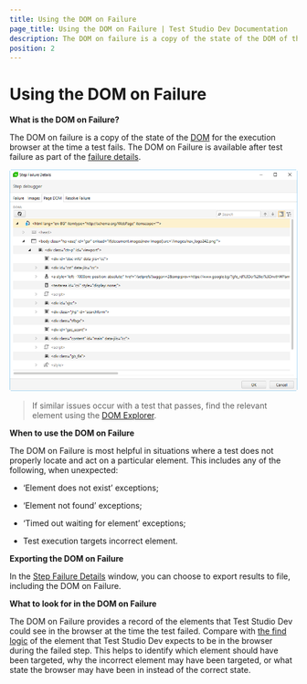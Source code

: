 ```yaml
---
title: Using the DOM on Failure
page_title: Using the DOM on Failure | Test Studio Dev Documentation
description: The DOM on failure is a copy of the state of the DOM of the application at the time of failure.
position: 2
---
```

# Using the DOM on Failure

**What is the DOM on Failure?**

The DOM on failure is a copy of the state of the <a href="/features/recorder/dom-explorer" target="_blank">DOM</a> for the execution browser at the time a test fails. The DOM on Failure is available after test failure as part of the <a href="/features/failed-tests-debugging/step-failure-details" target="_blank">failure details</a>. 

![Page DOM][1]

> If similar issues occur with a test that passes, find the relevant element using the <a href="/features/recorder/dom-explorer" target="_blank">DOM Explorer</a>.

**When to use the DOM on Failure**

The DOM on Failure is most helpful in situations where a test does not properly locate and act on a particular element. This includes any of the following, when unexpected:

- ‘Element does not exist’ exceptions;

- ‘Element not found’ exceptions;

- ‘Timed out waiting for element’ exceptions;

- Test execution targets incorrect element.

**Exporting the DOM on Failure**

In the <a href="/features/failed-tests-debugging/step-failure-details" target="_blank">Step Failure Details</a> window, you can choose to export results to file, including the DOM on Failure.

**What to look for in the DOM on Failure**

The DOM on Failure provides a record of the elements that Test Studio Dev could see in the browser at the time the test failed. Compare with <a href="/features/elements-explorer/find-element" target="_blank">the find logic</a> of the element that Test Studio Dev expects to be in the browser during the failed step. This helps to identify which element should have been targeted, why the incorrect element may have been targeted, or what state the browser may have been in instead of the correct state.

[1]: images/using-the-dom-on-failure/fig1.png